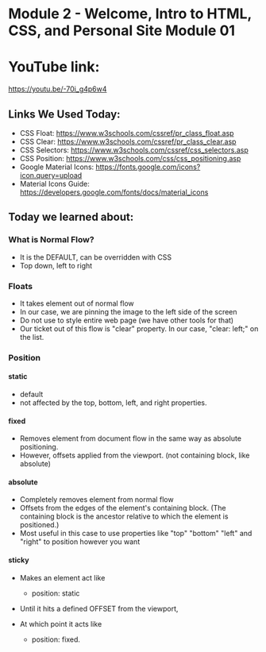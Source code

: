 # Module 2 - Welcome, Intro to HTML, CSS, and Personal Site Module 01

# YouTube link: 
https://youtu.be/-70i_g4p6w4

## Links We Used Today:
- CSS Float: https://www.w3schools.com/cssref/pr_class_float.asp
- CSS Clear: https://www.w3schools.com/cssref/pr_class_clear.asp
- CSS Selectors: https://www.w3schools.com/cssref/css_selectors.asp
- CSS Position: https://www.w3schools.com/css/css_positioning.asp
- Google Material Icons: https://fonts.google.com/icons?icon.query=upload
- Material Icons Guide: https://developers.google.com/fonts/docs/material_icons

## Today we learned about:

### What is Normal Flow?
- It is the DEFAULT, can be overridden with CSS
- Top down, left to right
### Floats
- It takes element out of normal flow
- In our case, we are pinning the image to the left side of the screen
- Do not use to style entire web page (we have other tools for that)
- Our ticket out of this flow is "clear" property. In our case, "clear: left;" on the list.
### Position
#### static
- default
- not affected by the top, bottom, left, and right properties.
#### fixed
- Removes element from document flow in the same way as absolute positioning. 
- However, offsets applied from the viewport. (not containing block, like absolute)
#### absolute
- Completely removes element from normal flow
- Offsets from the edges of the element's containing block. (The containing block is the ancestor relative to which the element is positioned.)
- Most useful in this case to use properties like "top" "bottom" "left" and "right" to position however you want
#### sticky
- Makes an element act like 
  - position: static 

- Until it hits a defined OFFSET from the viewport, 
- At which point it acts like 
  - position: fixed. 
